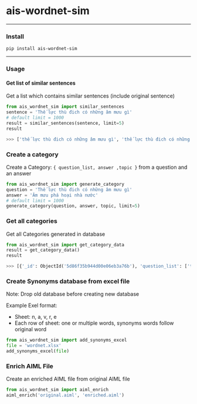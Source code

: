 # ais-wordnet-sim

___

### Install

```
pip install ais-wordnet-sim
```
___

### Usage

#### Get list of similar sentences

Get a list which contains similar sentences (include original sentence)

```python
from ais_wordnet_sim import similar_sentences
sentence = 'Thế lực thù đich có những âm mưu gì'
# default limit = 1000
result = similar_sentences(sentence, limit=5)
result

>>> ['thế lực thù đich có những âm mưu gì', 'thế lực thù đich có những thủ đoạn gì', 'thế lực thù đich có những mưu kế gì', 'thế lực thù đich có những mưu mẹo gì', 'thế lực thù đich có những mưu mô gì']
```

### Create a category

Create a Category: `{ question_list, answer ,topic }` from a question and an answer

```python
from ais_wordnet_sim import generate_category
question = 'Thế lực thù đich có những âm mưu gì'
answer = 'Âm mưu phá hoại nhà nước'
# default limit = 1000
generate_category(question, answer, topic, limit=5)
```

### Get all categories

Get all Categories generated in database

```python
from ais_wordnet_sim import get_category_data
result = get_category_data()
result

>>> [{'_id': ObjectId('5d86f35b944d00e06eb3a76b'), 'question_list': ['thế lực thù đich có những âm mưu gì', 'thế lực thù đich có những thủ đoạn gì', 'thế lực thù đich có những mưu kế gì', 'thế lực thù đich có những mưu mẹo gì', 'thế lực thù đich có những mưu mô gì'], 'answer': 'Âm mưu phá hoại nhà nước'}]
```

### Create Synonyms database from excel file

Note: Drop old database before creating new database

Example Exel format:
- Sheet: n, a, v, r, e
- Each row of sheet: one or multiple words, synonyms words follow original word

```python
from ais_wordnet_sim import add_synonyms_excel
file = 'wordnet.xlsx'
add_synonyms_excel(file)
```

### Enrich AIML File

Create an enriched AIML file from original AIML file

```python
from ais_wordnet_sim import aiml_enrich
aiml_enrich('original.aiml', 'enriched.aiml')
```
